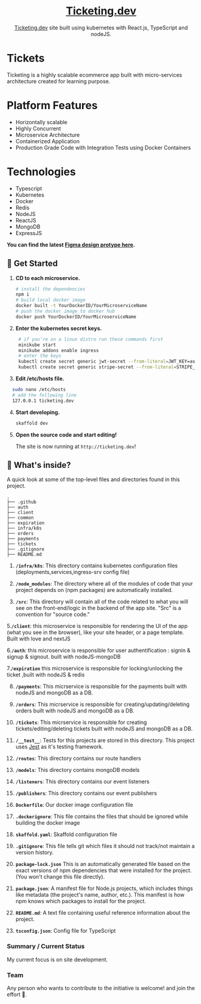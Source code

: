 <h1 align="center"><a href="#">Ticketing.dev</a></h1>

<p align="center">
  <a href="#">Ticketing.dev</a> site built using kubernetes with React.js, TypeScript and nodeJS.
</p>


# Tickets
Ticketing is a highly scalable ecommerce app built with micro-services architecture created for learning purpose. 

# Platform Features

 - Horizontally scalable
 - Highly Concurrent
 - Microservice Architecture
 - Containerized Application
 - Production Grade Code with Integration Tests using Docker Containers
 
 # Technologies
 
 - Typescript
 - Kubernetes
 - Docker
 - Redis
 - NodeJS
 - ReactJS
 - MongoDB
 - ExpressJS

**You can find the latest [Figma design protype here](https://www.figma.com/file/lOxAGGg5KXb6nwie7zXkz6/NJ---Design-System?node-id=22%3A6086).**

## 🚀 Get Started

1. **CD to each microservice.**

   ```bash
   # install the dependencies
   npm i
   # build local docker image 
   docker built -t YourDockerID/YourMicroserviceName
   # push the docker image to docker hub
   docker push YourDockerID/YourMicroserviceName
   ```
2. **Enter the kubernetes secret keys.**
   ```bash
    # if you're on a linux distro run these commands first
    minikube start
    minikube addons enable ingress
    # enter the keys
    kubectl create secret generic jwt-secret --from-literal=JWT_KEY=asdf
    kubectl create secret generic stripe-secret --from-literal=STRIPE_KEY=your private stripe api key

   ```

3. **Edit /etc/hosts file.**
  ```bash
    sudo nano /etc/hosts
    # add the following line
    127.0.0.1 ticketing.dev
  ```

4. **Start developing.**

   ```bash
   skaffold dev
   ```

5. **Open the source code and start editing!**

   The site is now running at `http://ticketing.dev`!

## 🧐 What's inside?

A quick look at some of the top-level files and directories found in this project.

```console
.
├── .github
├── auth
├── client
├── common
├── expiration
├── infra/k8s
├── orders
├── payments
├── tickets
├── .gitignore
├── README.md
```

1. **`/infra/k8s`**: This directory contains kubernetes configuration files (deployments,services,ingress-srv config file)

2. **`/node_modules`**: The directory where all of the modules of code that your project depends on (npm packages) are automatically installed.

3. **`/src`**: This directory will contain all of the code related to what you will see on the front-end/logic in the backend of the app site. "Src" is a convention for "source code."

5.**`/client`**: this microservice is responsible for rendering the UI of the app (what you see in the browser), like your site header, or a page template. Built with love and nextJS

6.**`/auth`**: this microservice is responsible for user authentification : signin & signup & signout. built with nodeJS-mongoDB

7.**`/expiration`** this microservice is responsible for locking/unlocking the ticket ,built with nodeJS & redis 

8. **`/payments`**: This micrservice is responsible for the payments built with nodeJS and mongoDB as a DB.

9. **`/orders`**: This micrservice is responsible for creating/updating/deleting orders built with nodeJS and mongoDB as a DB.

10. **`/tickets`**: This micrservice is responsible for creating tickets/editing/deleting tickets built with nodeJS and mongoDB as a DB.

11. **`/__test__`**: Tests for this projects are stored in this directory. This project uses [Jest]("https://jestjs.io/) as it's testing framework.

12. **`/routes`**: This directory contains our route handlers

13. **`/models`**: This directory contains mongoDB models

14. **`/listeners`**: This directory contains our event listeners 

15. **`/publishers`**: This directory contains our event publishers 

16. **`Dockerfile`**: Our docker image configuration file 

17. **`.dockerignore`**: This file contains the files that should be ignored while building the docker image

18. **`skaffold.yaml`**: Skaffold configuration file 

19. **`.gitignore`**: This file tells git which files it should not track/not maintain a version history.

20. **`package-lock.json`** This is an automatically generated file based on the exact versions of  npm dependencies that were installed for the project. (You won't change this file directly).

21. **`package.json`**: A manifest file for Node.js projects, which includes things like metadata (the project's name, author, etc.). This manifest is how npm knows which packages to install for the project.

22. **`README.md`**: A text file containing useful reference information about the project.

23. **`tsconfig.json`**: Config file for TypeScript


### Summary / Current Status

My current focus is on site development.

### Team

Any person who wants to contribute to the initiative is welcome! and join the effort 🙌.

